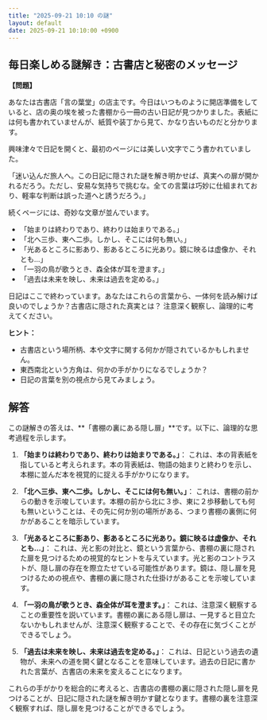 ```yaml
---
title: "2025-09-21 10:10 の謎"
layout: default
date: 2025-09-21 10:10:00 +0900
---
```

## 毎日楽しめる謎解き：古書店と秘密のメッセージ

**【問題】**

あなたは古書店「言の葉堂」の店主です。今日はいつものように開店準備をしていると、店の奥の埃を被った書棚から一冊の古い日記が見つかりました。表紙には何も書かれていませんが、紙質や装丁から見て、かなり古いものだと分かります。

興味津々で日記を開くと、最初のページには美しい文字でこう書かれていました。

「迷い込んだ旅人へ。この日記に隠された謎を解き明かせば、真実への扉が開かれるだろう。ただし、安易な気持ちで挑むな。全ての言葉は巧妙に仕組まれており、軽率な判断は誤った道へと誘うだろう。」

続くページには、奇妙な文章が並んでいます。

*   「始まりは終わりであり、終わりは始まりである。」
*   「北へ三歩、東へ二歩。しかし、そこには何も無い。」
*   「光あるところに影あり、影あるところに光あり。鏡に映るは虚像か、それとも…」
*   「一羽の鳥が歌うとき、森全体が耳を澄ます。」
*   「過去は未来を映し、未来は過去を定める。」

日記はここで終わっています。あなたはこれらの言葉から、一体何を読み解けば良いのでしょうか？古書店に隠された真実とは？ 注意深く観察し、論理的に考えてください。

**ヒント：**

*   古書店という場所柄、本や文字に関する何かが隠されているかもしれません。
*   東西南北という方角は、何かの手がかりになるでしょうか？
*   日記の言葉を別の視点から見てみましょう。

## 解答

この謎解きの答えは、**「書棚の裏にある隠し扉」**です。以下に、論理的な思考過程を示します。

1.  **「始まりは終わりであり、終わりは始まりである。」**： これは、本の背表紙を指していると考えられます。本の背表紙は、物語の始まりと終わりを示し、本棚に並んだ本を視覚的に捉える手がかりになります。

2.  **「北へ三歩、東へ二歩。しかし、そこには何も無い。」**： これは、書棚の前からの動きを示唆しています。本棚の前から北に３歩、東に２歩移動しても何も無いということは、その先に何か別の場所がある、つまり書棚の裏側に何かがあることを暗示しています。

3.  **「光あるところに影あり、影あるところに光あり。鏡に映るは虚像か、それとも…」**： これは、光と影の対比と、鏡という言葉から、書棚の裏に隠された扉を見つけるための視覚的なヒントを与えています。光と影のコントラストが、隠し扉の存在を際立たせている可能性があります。鏡は、隠し扉を見つけるための視点や、書棚の裏に隠された仕掛けがあることを示唆しています。

4.  **「一羽の鳥が歌うとき、森全体が耳を澄ます。」**： これは、注意深く観察することの重要性を説いています。書棚の裏にある隠し扉は、一見すると目立たないかもしれませんが、注意深く観察することで、その存在に気づくことができるでしょう。

5.  **「過去は未来を映し、未来は過去を定める。」**： これは、日記という過去の遺物が、未来への道を開く鍵となることを意味しています。過去の日記に書かれた言葉が、古書店の未来を変えることになります。

これらの手がかりを総合的に考えると、古書店の書棚の裏に隠された隠し扉を見つけることが、日記に隠された謎を解き明かす鍵となります。書棚の裏を注意深く観察すれば、隠し扉を見つけることができるでしょう。
